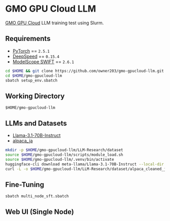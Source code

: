 # GMO GPU Cloud LLM

[GMO GPU Cloud](https://gpucloud.gmo/) LLM training test using Slurm.

## Requirements

- [PyTorch](https://github.com/pytorch/pytorch) == `2.5.1`
- [DeepSpeed](https://github.com/microsoft/DeepSpeed) == `0.15.4`
- [ModelScope SWIFT](https://github.com/modelscope/ms-swift) == `2.6.1`

```bash
cd $HOME && git clone https://github.com/owner203/gmo-gpucloud-llm.git
cd $HOME/gmo-gpucloud-llm
sbatch setup_env.sbatch
```

## Working Directory

`$HOME/gmo-gpucloud-llm`

## LLMs and Datasets

- [Llama-3.1-70B-Instruct](https://huggingface.co/meta-llama/Llama-3.1-70B-Instruct)
- [alpaca_ja](https://github.com/shi3z/alpaca_ja)

```bash
mkdir -p $HOME/gmo-gpucloud-llm/LLM-Research/dataset
source $HOME/gmo-gpucloud-llm/scripts/module_load.sh
source $HOME/gmo-gpucloud-llm/.venv/bin/activate
huggingface-cli download meta-llama/Llama-3.1-70B-Instruct --local-dir $HOME/gmo-gpucloud-llm/LLM-Research/Meta-Llama-3.1-70B-Instruct
curl -L -o $HOME/gmo-gpucloud-llm/LLM-Research/dataset/alpaca_cleaned_ja.json https://raw.githubusercontent.com/shi3z/alpaca_ja/refs/heads/main/alpaca_cleaned_ja.json
```

## Fine-Tuning

```bash
sbatch multi_node_sft.sbatch
```

## Web UI (Single Node)
